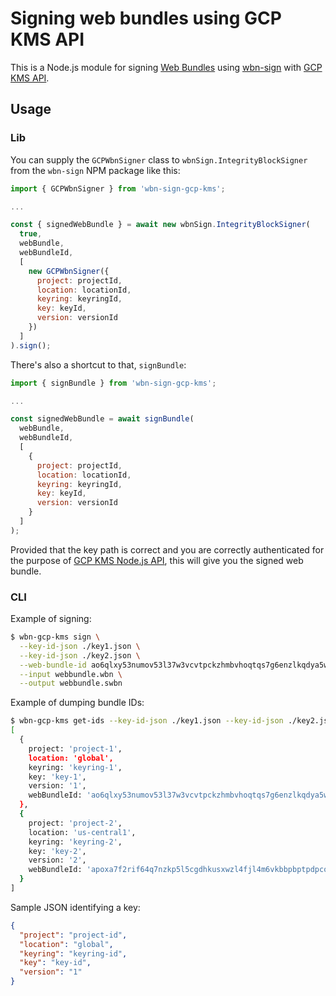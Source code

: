 # Signing web bundles using GCP KMS API

This is a Node.js module for signing
[Web Bundles](https://wpack-wg.github.io/bundled-responses/draft-ietf-wpack-bundled-responses.html)
using [wbn-sign](https://github.com/WICG/webpackage/tree/main/js/sign) with
[GCP KMS API](https://cloud.google.com/kms/docs/create-validate-signatures).

## Usage

### Lib

You can supply the `GCPWbnSigner` class to `wbnSign.IntegrityBlockSigner` from
the `wbn-sign` NPM package like this:

```js
import { GCPWbnSigner } from 'wbn-sign-gcp-kms';

...

const { signedWebBundle } = await new wbnSign.IntegrityBlockSigner(
  true,
  webBundle,
  webBundleId,
  [
    new GCPWbnSigner({
      project: projectId,
      location: locationId,
      keyring: keyringId,
      key: keyId,
      version: versionId
    })
  ]
).sign();
```

There's also a shortcut to that, `signBundle`:

```js
import { signBundle } from 'wbn-sign-gcp-kms';

...

const signedWebBundle = await signBundle(
  webBundle,
  webBundleId,
  [
    {
      project: projectId,
      location: locationId,
      keyring: keyringId,
      key: keyId,
      version: versionId
    }
  ]
);
```

Provided that the key path is correct and you are correctly authenticated for
the purpose of
[GCP KMS Node.js API](https://cloud.google.com/nodejs/docs/reference/kms/latest),
this will give you the signed web bundle.

### CLI

Example of signing:

```bash
$ wbn-gcp-kms sign \
  --key-id-json ./key1.json \
  --key-id-json ./key2.json \
  --web-bundle-id ao6qlxy53numov53l37w3vcvtpckzhmbvhoqtqs7g6enzlkqdya5waacai \
  --input webbundle.wbn \
  --output webbundle.swbn
```

Example of dumping bundle IDs:

```bash
$ wbn-gcp-kms get-ids --key-id-json ./key1.json --key-id-json ./key2.json
[
  {
    project: 'project-1',
    location: 'global',
    keyring: 'keyring-1',
    key: 'key-1',
    version: '1',
    webBundleId: 'ao6qlxy53numov53l37w3vcvtpckzhmbvhoqtqs7g6enzlkqdya5waacai'
  },
  {
    project: 'project-2',
    location: 'us-central1',
    keyring: 'keyring-2',
    key: 'key-2',
    version: '2',
    webBundleId: 'apoxa7f2rif64q7nzkp5l5cgdhkusxwzl4fjl4m6vkbbpbptpdpcoaacai'
  }
]
```

Sample JSON identifying a key:

```json
{
  "project": "project-id",
  "location": "global",
  "keyring": "keyring-id",
  "key": "key-id",
  "version": "1"
}
```
